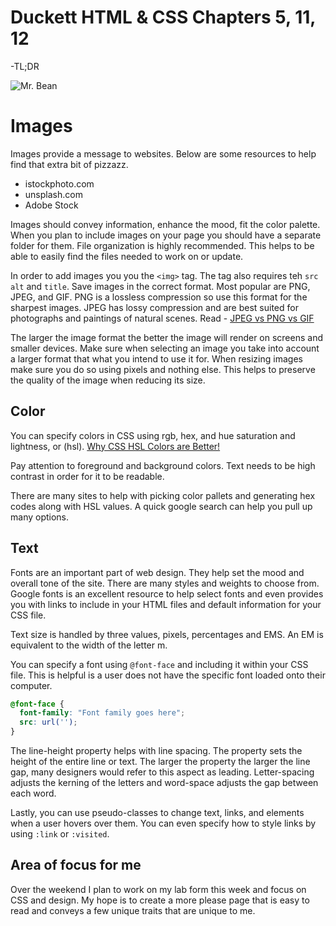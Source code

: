 # Duckett HTML & CSS Chapters 5, 11, 12

-TL;DR

![Mr. Bean](https://media.giphy.com/media/Wv2BOzWTfqH8A/giphy.gif?cid=ecf05e47lx3c8cwdp3qbxzt8tfs3z97q2l5x5cm1tjrrrwjh&rid=giphy.gif&ct=g)

# Images
Images provide a message to websites. Below are some resources to help find that extra bit of pizzazz.
  * istockphoto.com
  * unsplash.com
  * Adobe Stock

Images should convey information, enhance the mood, fit the color palette. When you plan to include images on your page you should have a separate folder for them. File organization is highly recommended. This helps to be able to easily find the files needed to work on or update.

In order to add images you you the `<img>` tag. The tag also requires teh `src` `alt` and `title`. Save images in the correct format. Most popular are PNG, JPEG, and GIF.  PNG is a lossless compression so use this format for the sharpest images. JPEG has lossy compression and are best suited for photographs and paintings of natural scenes. Read - [JPEG vs PNG vs GIF](https://blog.imagekit.io/jpeg-vs-png-vs-gif-which-image-format-to-use-and-when-c8913ae3e01d)

The larger the image format the better the image will render on screens and smaller devices. Make sure when selecting an image you take into account a larger format that what you intend to use it for. When resizing images make sure you do so using pixels and nothing else. This helps to preserve the quality of the image when reducing its size.

## Color
You can specify colors in CSS using rgb, hex, and hue saturation and lightness, or (hsl). [Why CSS HSL Colors are Better!](https://elad.medium.com/why-css-hsl-colors-are-better-83b1e0b6eead)

Pay attention to foreground and background colors. Text needs to be high contrast in order for it to be readable. 

There are many sites to help with picking color pallets and generating hex codes along with HSL values. A quick google search can help you pull up many options.

## Text
Fonts are an important part of web design. They help set the mood and overall tone of the site. There are many styles and weights to choose from. Google fonts is an excellent resource to help select fonts and even provides you with links to include in your HTML files and default information for your CSS file.

Text size is handled by three values, pixels, percentages and EMS. An EM is equivalent to the width of the letter m.

You can specify a font using `@font-face` and including it within your CSS file. This is helpful is a user does not have the specific font loaded onto their computer.

```css
@font-face {
  font-family: "Font family goes here";
  src: url('');
}

```
The line-height property helps with line spacing. The property sets the height of the entire line or text. The larger the property the larger the line gap, many designers would refer to this aspect as leading. Letter-spacing adjusts the kerning of the letters and word-space adjusts the gap between each word.

Lastly, you can use pseudo-classes to change text, links, and elements when a user hovers over them. You can even specify how to style links by using `:link` or `:visited`.


## Area of focus for me
Over the weekend I plan to work on my lab form this week and focus on CSS and design. My hope is to create a more please page that is easy to read and conveys a few unique traits that are unique to me.



